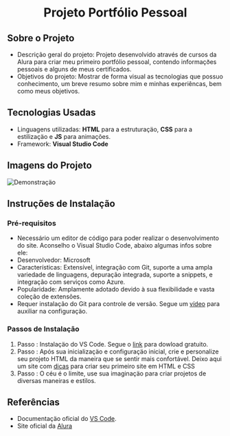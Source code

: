 <h1 align="center">Projeto Portfólio Pessoal </h1> 

## Sobre o Projeto
-  Descrição geral do projeto: Projeto desenvolvido através de cursos da Alura para criar meu primeiro portfólio pessoal, contendo informaçðes pessoais e alguns de meus certificados.
-  Objetivos do projeto: Mostrar de forma visual as tecnologias que possuo conhecimento, um breve resumo sobre mim e minhas experiêncas, bem como meus objetivos.

## Tecnologias Usadas
- Linguagens utilizadas: **HTML** para a estruturaçäo, **CSS** para a estilizaçäo e **JS** para animações.
- Framework: **Visual Studio Code**
  
## Imagens do Projeto

 ![Demonstraçäo](https://github.com/LucasCordeiro-dev/ProjetoPortolioPessoal/blob/main/img/PortfolioPessoal.gif) 

## Instruções de Instalação
### Pré-requisitos
- Necessário um editor de código para poder realizar o desenvolvimento do site. Aconselho o Visual Studio Code, abaixo algumas infos sobre ele:
- Desenvolvedor: Microsoft
- Características: Extensível, integração com Git, suporte a uma ampla variedade de linguagens, depuração integrada, suporte a snippets, e integração com serviços como Azure.
- Popularidade: Amplamente adotado devido à sua flexibilidade e vasta coleção de extensões.
- Requer instalação do Git para controle de versão. Segue um [vídeo](https://www.jetersonlordano.com.br/git-e-github/como-instalar-e-configurar-o-git-no-vscode) para auxiliar na configuraçäo.

### Passos de Instalação
1. Passo : Instalaçäo do VS Code. Segue o [link](https://code.visualstudio.com/download) para dowload gratuito.
2. Passo : Após sua inicializaçäo e configuraçäo inicial, crie e personalize seu projeto HTML da maneira que se sentir mais confortável. Deixo aqui um site com [dicas](https://www.hostinger.com.br/tutoriais/site-html) para criar seu primeiro site em HTML e CSS
3. Passo : O céu é o limite, use sua imaginaçäo para criar projetos de diversas maneiras e estilos.

## Referências
- Documentaçäo oficial do [VS Code](https://code.visualstudio.com/learn).
- Site oficial da [Alura](https://www.alura.com.br/?utm_term=alura&utm_campaign=%5BSearch%5D+%5BPerformance%5D+-+Institucional&utm_source=adwords&utm_medium=ppc&hsa_acc=7964138385&hsa_cam=386166608&hsa_grp=21666755648&hsa_ad=696280649243&hsa_src=g&hsa_tgt=kwd-300088401&hsa_kw=alura&hsa_mt=e&hsa_net=adwords&hsa_ver=3&gad_source=1&gclid=Cj0KCQjwpZWzBhC0ARIsACvjWRMU2WBlIgZTsD066GDXsi2WPFtb-KJa1LuTT99ZgoZKFJ8VJWVVHaIaApxKEALw_wcB)
